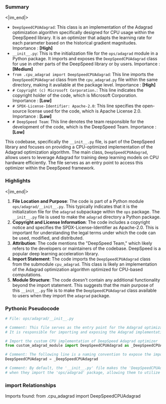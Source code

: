 

### Summary

<|im_end|>

* `DeepSpeedCPUAdagrad`: This class is an implementation of the Adagrad optimization algorithm specifically designed for CPU usage within the DeepSpeed library. It is an optimizer that adapts the learning rate for each parameter based on the historical gradient magnitudes. Importance : **[High]**
* `__init__.py`: This is the initialization file for the `ops/adagrad` module in a Python package. It imports and exposes the `DeepSpeedCPUAdagrad` class for use in other parts of the DeepSpeed library or by users. Importance : **[Medium]**
* `from .cpu_adagrad import DeepSpeedCPUAdagrad`: This line imports the `DeepSpeedCPUAdagrad` class from the `cpu_adagrad.py` file within the same directory, making it available at the package level. Importance : **[High]**
* `# Copyright (c) Microsoft Corporation.`: This line indicates the copyright holder of the code, which is Microsoft Corporation. Importance : **[Low]**
* `# SPDX-License-Identifier: Apache-2.0`: This line specifies the open-source license used for the code, which is Apache License 2.0. Importance : **[Low]** 
* `# DeepSpeed Team`: This line denotes the team responsible for the development of the code, which is the DeepSpeed Team. Importance : **[Low]**

This codebase, specifically the `__init__.py` file, is part of the DeepSpeed library and focuses on providing a CPU-optimized implementation of the Adagrad optimization algorithm. The main class, `DeepSpeedCPUAdagrad`, allows users to leverage Adagrad for training deep learning models on CPU hardware efficiently. The file serves as an entry point to access this optimizer within the DeepSpeed framework.

### Highlights

<|im_end|>

1. **File Location and Purpose**: The code is part of a Python module `ops/adagrad/__init__.py`. This typically indicates that it is the initialization file for the `adagrad` subpackage within the `ops` package. The `__init__.py` file is used to make the `adagrad` directory a Python package.
2. **Copyright and License Information**: The code includes a copyright notice and specifies the SPDX-License-Identifier as Apache-2.0. This is important for understanding the legal terms under which the code can be used, modified, and distributed.
3. **Attribution**: The code mentions the "DeepSpeed Team," which likely refers to the developers or maintainers of the codebase. DeepSpeed is a popular deep learning acceleration library.
4. **Import Statement**: The code imports the `DeepSpeedCPUAdagrad` class from the submodule `cpu_adagrad`. This class is likely an implementation of the Adagrad optimization algorithm optimized for CPU-based computations.
5. **Module Structure**: The code doesn't contain any additional functionality beyond the import statement. This suggests that the main purpose of this `__init__.py` file is to make the `DeepSpeedCPUAdagrad` class available to users when they import the `adagrad` package.

### Pythonic Pseudocode

```python
# File: ops/adagrad/__init__.py

# Comment: This file serves as the entry point for the Adagrad optimization module in the DeepSpeed library.
# It is responsible for importing and exposing the Adagrad implementation for CPU devices.

# Import the custom CPU implementation of DeepSpeed Adagrad optimizer
from custom_adagrad_module import DeepSpeedCPUAdagrad as _DeepSpeedCPUAdagrad

# Comment: The following line is a naming convention to expose the imported class with a more intuitive name
DeepSpeedCPUAdagrad = _DeepSpeedCPUAdagrad

# Comment: By default, the '__init__.py' file makes the 'DeepSpeedCPUAdagrad' class available to users
# when they import the 'ops/adagrad' package, allowing them to utilize the Adagrad optimizer for CPU devices.
```


### import Relationships

Imports found:
from .cpu_adagrad import DeepSpeedCPUAdagrad